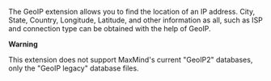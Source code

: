 The GeoIP extension allows you to find the location of an IP address.
City, State, Country, Longitude, Latitude, and other information as all,
such as ISP and connection type can be obtained with the help of GeoIP.

**Warning**

This extension does not support MaxMind's current "GeoIP2" databases,
only the "GeoIP legacy" database files.
